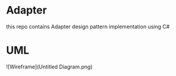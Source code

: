 # Adapter
this repo contains Adapter design pattern implementation using C#

# UML

 ![Wireframe](Untitled Diagram.png)
